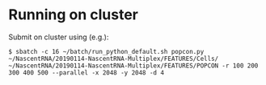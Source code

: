 # Running on cluster

Submit on cluster using (e.g.):
```
$ sbatch -c 16 ~/batch/run_python_default.sh popcon.py ~/NascentRNA/20190114-NascentRNA-Multiplex/FEATURES/Cells/ ~/NascentRNA/20190114-NascentRNA-Multiplex/FEATURES/POPCON -r 100 200 300 400 500 --parallel -x 2048 -y 2048 -d 4
```
